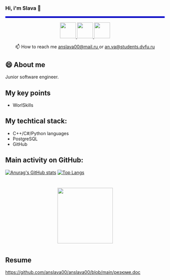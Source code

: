 ### Hi, i'm Slava 👋
<hr style="border: 2px solid blue;">

<p align='center'>
  <a href="https://t.me/Slavulkin">
     <img height=50 src="https://img.shields.io/badge/Telegram-2CA5E0?style=for-the-badge&logo=telegram&logoColor=white"/>
  </a>
  <a href="https://vk.com/clavo4ka">
     <img height=50 src="https://img.shields.io/badge/вконтакте-%232E87FB.svg?&style=for-the-badge&logo=vk&logoColor=white"/>
  </a>
  <a href="https://wa.me/79622201765">
     <img height=50 src="https://img.shields.io/badge/WhatsApp-25D366?style=for-the-badge&logo=whatsapp&logoColor=white"/>
  </a>
  <div align="center">
    📫 How to reach me <a href="mailto:anslava00@mail.ru"> anslava00@mail.ru </a>
    or  <a href="mailto:an.va@students.dvfu.ru"> an.va@students.dvfu.ru </a>
  </div>
</p>

## 😄 About me
Junior software engineer.

## My key points
* WorlSkills

## My techtical stack:

* С++/C#/Python languages
* PostgreSQL
* GitHub

## Main activity on GitHub:

[![Anurag's GitHub stats](https://github-readme-stats.vercel.app/api?username=anslava00)](https://github.com/anslava00/github-readme-stats)
[![Top Langs](https://github-readme-stats.vercel.app/api/top-langs/?username=anslava00&layout=compact)](https://github.com/anslava00/github-readme-stats)

<div align="center" style="margin: 40px 0">
   <a href="https://github.com/anslava00/github-profile-views-counter">
       <img width="175px" src="https://komarev.com/ghpvc/?username=anslava00&color=DE002D">
   </a>
</div>

## Resume

<https://github.com/anslava00/anslava00/blob/main/резюме.doc>
